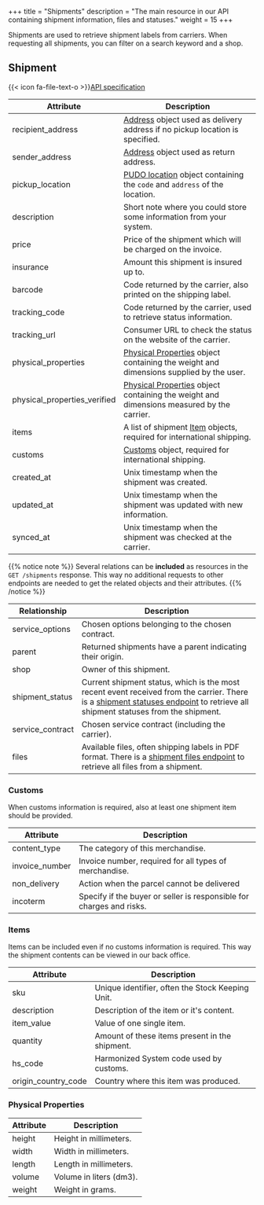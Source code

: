 +++
title = "Shipments"
description = "The main resource in our API containing shipment information, files and statuses."
weight = 15
+++

Shipments are used to retrieve shipment labels from carriers. When requesting all shipments, you can filter on a search keyword and a shop.

## Shipment

{{< icon fa-file-text-o >}}[API specification](https://docs.myparcel.com/api-specification#/Shipments)

Attribute                    | Description
---------------------------- | -----------
recipient_address            | [Address](/api/resources/addresses) object used as delivery address if no pickup location is specified.
sender_address               | [Address](/api/resources/addresses) object used as return address.
pickup_location              | [PUDO location](/api/resources/carrier-pudo-locations) object containing the `code` and `address` of the location.
description                  | Short note where you could store some information from your system.
price                        | Price of the shipment which will be charged on the invoice.
insurance                    | Amount this shipment is insured up to.
barcode                      | Code returned by the carrier, also printed on the shipping label.
tracking_code                | Code returned by the carrier, used to retrieve status information.
tracking_url                 | Consumer URL to check the status on the website of the carrier.
physical_properties          | [Physical Properties](/api/resources/shipments/#physical-properties) object containing the weight and dimensions supplied by the user.
physical_properties_verified | [Physical Properties](/api/resources/shipments/#physical-properties) object containing the weight and dimensions measured by the carrier.
items                        | A list of shipment [Item](/api/resources/shipments/#items) objects, required for international shipping.
customs                      | [Customs](/api/resources/shipments/#customs) object, required for international shipping.
created_at                   | Unix timestamp when the shipment was created.
updated_at                   | Unix timestamp when the shipment was updated with new information.
synced_at                    | Unix timestamp when the shipment was checked at the carrier.

{{% notice note %}}
Several relations can be **included** as resources in the `GET /shipments` response. This way no additional requests to other endpoints are needed to get the related objects and their attributes.
{{% /notice %}}

Relationship     | Description
---------------- | -----------
service_options  | Chosen options belonging to the chosen contract.
parent           | Returned shipments have a parent indicating their origin.
shop             | Owner of this shipment.
shipment_status  | Current shipment status, which is the most recent event received from the carrier. There is a [shipment statuses endpoint](https://docs.myparcel.com/api-specification#/Shipments/get_shipments__shipment_id__statuses) to retrieve all shipment statuses from the shipment.
service_contract | Chosen service contract (including the carrier).
files            | Available files, often shipping labels in PDF format. There is a [shipment files endpoint](https://docs.myparcel.com/api-specification#/Shipments/get_shipments__shipment_id__files) to retrieve all files from a shipment.

### Customs

When customs information is required, also at least one shipment item should be provided.

Attribute      | Description
-------------- | -----------
content_type   | The category of this merchandise.
invoice_number | Invoice number, required for all types of merchandise.
non_delivery   | Action when the parcel cannot be delivered
incoterm       | Specify if the buyer or seller is responsible for charges and risks.

### Items

Items can be included even if no customs information is required. This way the shipment contents can be viewed in our back office.

Attribute           | Description
------------------- | -----------
sku                 | Unique identifier, often the Stock Keeping Unit.
description         | Description of the item or it's content.
item_value          | Value of one single item.
quantity            | Amount of these items present in the shipment.
hs_code             | Harmonized System code used by customs.
origin_country_code | Country where this item was produced.

### Physical Properties

Attribute | Description
--------- | -----------
height    | Height in millimeters.
width     | Width in millimeters.
length    | Length in millimeters.
volume    | Volume in liters (dm3).
weight    | Weight in grams.

